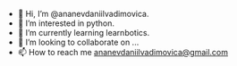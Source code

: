 - 👋 Hi, I’m @ananevdaniilvadimovica.
- 👀 I’m interested in python.
- 🌱 I’m currently learning learnbotics.
- 💞️ I’m looking to collaborate on ...
- 📫 How to reach me ananevdaniilvadimovica@gmail.com

<!---
ananevdaniilvadimovica/ananevdaniilvadimovica is a ✨ special ✨ repository because its `README.md` (this file) appears on your GitHub profile.
You can click the Preview link to take a look at your changes.
--->
